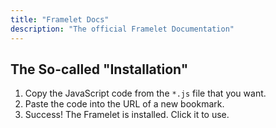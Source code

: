 ```yaml
---
title: "Framelet Docs"
description: "The official Framelet Documentation"
---
```


## The So-called "Installation"

1. Copy the JavaScript code from the `*.js` file that you want.
2. Paste the code into the URL of a new bookmark.
3. Success! The Framelet is installed. Click it to use.
